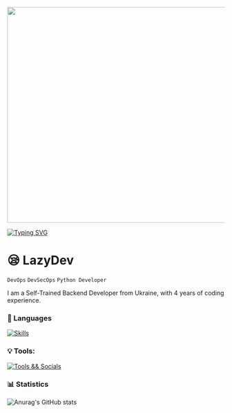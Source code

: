 <p align="center"><img src="https://user-images.githubusercontent.com/74038190/225813708-98b745f2-7d22-48cf-9150-083f1b00d6c9.gif" width="1400" height="500"></p>

<a href="https://git.io/typing-svg"><img src="https://readme-typing-svg.demolab.com?font=Fira+Code&size=50&pause=500&color=F78A13&center=true&random=false&width=1000&height=100&lines=LazyDev" alt="Typing SVG" /></a>

# 😪 LazyDev

`DevOps` `DevSecOps` `Python Developer`    

I am a Self-Trained Backend Developer from Ukraine, with 4 years of coding experience.


### 🔧 Languages
[![Skills](https://skillicons.dev/icons?i=python,cpp,html,css)](https://skillicons.dev)
### 💡 Tools:
[![Tools && Socials](https://skillicons.dev/icons?i=vscode,visualstudio,git,discord,cmake)](https://skillicons.dev)

### 📊 Statistics
![Anurag's GitHub stats](https://github-readme-stats.vercel.app/api?username=devbutlazy&show_icons=true&theme=dark)
